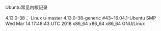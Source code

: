 ﻿---
layout: post
title: 
category : linux系统
tags : [linux]
---
Ubuntu常见内核记录
<!-- more -->

4.13.0-38：
Linux u-master 4.13.0-38-generic #43~16.04.1-Ubuntu SMP Wed Mar 14 17:48:43 UTC 2018 x86_64 x86_64 x86_64 GNU/Linux


